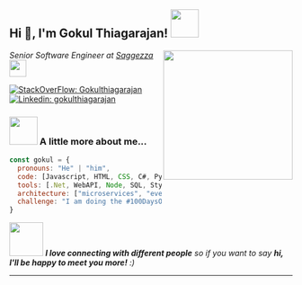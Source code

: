 ### 

<h2> Hi 👋, I'm Gokul Thiagarajan! <img src="https://media.giphy.com/media/mGcNjsfWAjY5AEZNw6/giphy.gif" width="50"></h2>
<img align='right' src="https://media.giphy.com/media/349qKnoIBHK1i/giphy.gif" width="230">
<p><em>Senior Software Engineer at <a href="https://www.saggezza.com/">Saggezza</a><img src="https://media.giphy.com/media/fYSnHlufseco8Fh93Z/giphy.gif" width="30"></br>
</em></p>

[![StackOverFlow: Gokulthiagarajan](https://img.shields.io/static/v1?message=Stackoverflow&logo=stackoverflow&labelColor=5c5c5c&color=1182c3&logoColor=white&label=%20)](https://stackoverflow.com/users/11623735/gokul-thiagarajan)
[![Linkedin: gokulthiagarajan](https://img.shields.io/badge/-gokulthiagarajan-blue?style=flat-square&logo=Linkedin&logoColor=white&link=https://www.linkedin.com/in/gokulthiagarajan/)](https://www.linkedin.com/in/gokulthiagarajan/)


### <img src="https://media.giphy.com/media/VgCDAzcKvsR6OM0uWg/giphy.gif" width="50"> A little more about me...  

```javascript
const gokul = {
  pronouns: "He" | "him",
  code: [Javascript, HTML, CSS, C#, Python],
  tools: [.Net, WebAPI, Node, SQL, Styled-Components, Jest, Docker],
  architecture: ["microservices", "event-driven", "design system pattern"],
  challenge: "I am doing the #100DaysOfCode challenge focused on react and typescript"
}
```

<img src="https://media.giphy.com/media/LnQjpWaON8nhr21vNW/giphy.gif" width="60"> <em><b>I love connecting with different people</b> so if you want to say <b>hi, I'll be happy to meet you more!</b> :)</em>

---


<!--
**gokulthiagarajan/gokulthiagarajan** is a ✨ _special_ ✨ repository because its `README.md` (this file) appears on your GitHub profile.

Here are some ideas to get you started:

- 🔭 I’m currently working on ...
- 🌱 I’m currently learning ...
- 👯 I’m looking to collaborate on ...
- 🤔 I’m looking for help with ...
- 💬 Ask me about ...
- 📫 How to reach me: ...
- 😄 Pronouns: ...
- ⚡ Fun fact: ...
-->
